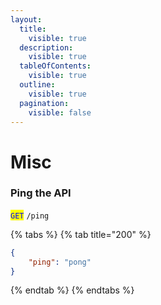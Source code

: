 ```yaml
---
layout:
  title:
    visible: true
  description:
    visible: true
  tableOfContents:
    visible: true
  outline:
    visible: true
  pagination:
    visible: false
---
```


# Misc

### Ping the API

<mark style="color:blue;">`GET`</mark> `/ping`

{% tabs %}
{% tab title="200" %}
```json
{
    "ping": "pong"
}
```
{% endtab %}
{% endtabs %}
